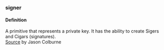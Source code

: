 ### signer

<h4>Definition</h4><p>A primitive that represents a private key. It has the ability to create Sigers and Cigars (signatures).<br><a href="https://github.com/WebOfTrust/cesride#terminology">Source</a> by Jason Colburne</p>